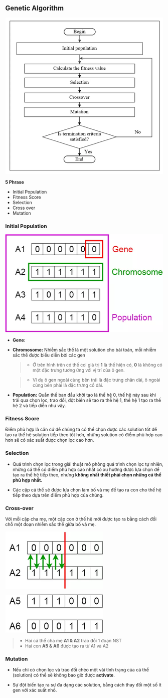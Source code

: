 ## Genetic Algorithm

![Alt text](9d324d54-7fc8-4926-8c43-c49e51f61e29.webp)

**5 Phrase**
- Initial Population
- Fitness Score
- Selection
- Cross over
- Mutation

### Initial Population

![Alt text](4e4997bb-75de-4fb2-b441-813a8221cdd3.webp)

- **Gene:**

- **Chromosome:** Nhiễm sắc thể là một solution cho bài toán, mỗi nhiễm sắc thể được biểu diễn bởi các gen
    > - Ở trên hình trên có thể coi giá trị ****1**** là thể hiện có, **0** là không có một đặc trưng tương ứng với vị trí của ô gen.

    > - Ví dụ ô gen ngoài cùng bên trái là đặc trưng chân dài, ô ngoài cùng bên phải là đặc trưng cổ dài.

- **Population:** Quần thể ban đầu khởi tạo là thế hệ 0, thế hệ này sau khi trải qua chọn lọc, trao đổi, đột biến sẽ tạo ra thế hệ 1, thế hệ 1 tạo ra thế hệ 2 và tiếp diễn như vậy.

### Fitness Score
Điểm phù hợp là căn cứ để chúng ta có thể chọn được các solution tốt để tạo ra thế hệ solution tiếp theo tốt hơn, những solution có điểm phù hợp cao hơn sẽ có xác suất được chọn lọc cao hơn. 

### Selection
- Quá trình chọn lọc trong giải thuật mô phỏng quá trình chọn lọc tự nhiên, những cá thể có điểm phù hợp cao nhất có xu hướng được lựa chọn để tạo ra thế hệ tiếp theo, nhưng **không nhất thiết phải chọn những cá thế phù hợp nhất.**

- Các cặp cá thể sẽ được lựa chọn làm bố và mẹ để tạo ra con cho thế hệ tiếp theo dựa trên điểm phù hợp của chúng.

### Cross-over
Với mỗi cặp cha mẹ, một cặp con ở thế hệ mới được tạo ra bằng cách đổi chỗ một đoạn nhiễm sắc thể giữa bố và mẹ.

![Alt text](7c89a357-2cf1-4885-a377-6973be15faf5.webp)

![Alt text](77ebf045-c32f-4530-9b2f-701f0bd704fc.webp)

> - Hai cá thể cha mẹ **A1 & A2** trao đổi 1 đoạn NST
> - Hai con **A5 & A6** được tạo ra từ A1 và A2

### Mutation
- Nếu chỉ có chọn lọc và trao đổi chéo một vài tính trạng của cá thể (solution) có thể sẽ không bao giờ được **activate**.

- Sự đột biến tạo ra sự đa dạng các solution, bằng cách thay đổi một số ít gen với xác suất nhỏ.